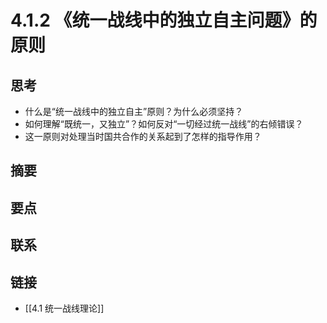 # 4.1.2 《统一战线中的独立自主问题》的原则

## 思考
- 什么是“统一战线中的独立自主”原则？为什么必须坚持？
- 如何理解“既统一，又独立”？如何反对“一切经过统一战线”的右倾错误？
- 这一原则对处理当时国共合作的关系起到了怎样的指导作用？

## 摘要
## 要点
## 联系
## 链接
- [[4.1 统一战线理论]]
